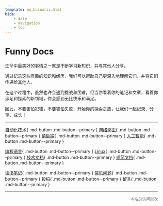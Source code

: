 ```yaml
---
template: no_busuanzi.html
hide:
    - date
    - navigation
    - toc
---
```


# Funny Docs

生命中最美好的事情之一就是不断学习新知识，并与其他人分享。

通过记录这些有趣的知识和经历，我们可以帮助自己更深入地理解它们，并将它们传递给其他人。

在这个过程中，虽然也许会遇到挑战和困难，但当你看着你的笔记和文章，看着你涉足和探索的新领域，你会感到无比快乐和满足。

因此，不要害怕犯错，不要害怕失败，开始你的探索之旅，让我们一起记录、分享、成长！

---------------------------

[自动化技术](/docs/自动化技术){ .md-button .md-button--primary }
[网络爬虫](/docs/网络爬虫){ .md-button .md-button--primary }
[前后端](/docs/前后端){ .md-button .md-button--primary }
[人工智能](/docs/人工智能){ .md-button .md-button--primary }

[编程语言](/docs/编程语言){ .md-button .md-button--primary }
[Linux](/docs/Linux){ .md-button .md-button--primary }
[技术文档](/docs/技术文档){ .md-button .md-button--primary }
[规范文档](/docs/规范文档){ .md-button .md-button--primary }

[读书笔记](/docs/读书笔记){ .md-button .md-button--primary }
[常见问题](/docs/常见问题){ .md-button .md-button--primary }
[投稿](/docs/投稿){ .md-button .md-button--primary }
[留言](/docs/comments){ .md-button .md-button--primary }

---------------------------

<div align="right">
    <span id="busuanzi_container_site_pv" style="color:#707070;font-size: small">
        本站总访问量<span id="busuanzi_value_site_pv"></span>次
    </span>
</div>
